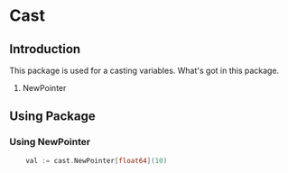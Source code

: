 # Cast

## Introduction
This package is used for a casting variables.
What's got in this package.
1. NewPointer

## Using Package

### Using NewPointer
```go
    val := cast.NewPointer[float64](10)
```